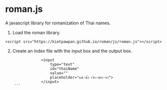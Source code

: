 # roman.js
A javascript library for romanization of Thai names.

1. Load the roman library.
```
<script src="https://kietpawpan.github.io/roman/js/roman.js"></script>
```
2. Create an index file with the input box and the output box.
```
				<input  
					type="text" 
					id="thaiName" 
					value="" 
					placeholder="แม่-น้ำ เจ้า-พระ-ยา">
				</input>
	```
